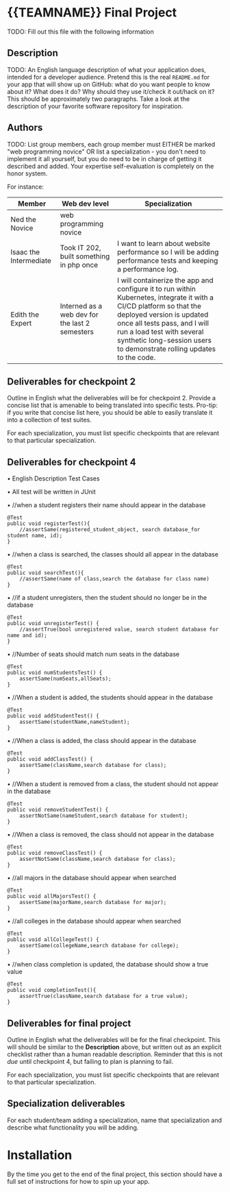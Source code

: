 # {{TEAMNAME}} Final Project

TODO: Fill out this file with the following information


## Description

TODO: An English language description of what your application does, intended for a developer
audience. Pretend this is the real `README.md` for your app that will show up on GitHub: what do you
want people to know about it? What does it do? Why should they use it/check it out/hack on it? This
should be approximately two paragraphs. Take a look at the description of your favorite software
repository for inspiration.

## Authors

TODO: List group members, each group member must EITHER be marked "web programming novice" OR list a
specialization - you don't need to implement it all yourself, but you do need to be in charge of
getting it described and added. Your expertise self-evaluation is completely on the honor system.

For instance:

| Member | Web dev level | Specialization |
| --- | --- | --- |
| Ned the Novice | web programming novice | |
| Isaac the Intermediate | Took IT 202, built something in php once | I want to learn about website performance so I will be adding performance tests and keeping a performance log. |
| Edith the Expert | Interned as a web dev for the last 2 semesters | I will containerize the app and configure it to run within Kubernetes, integrate it with a CI/CD platform so that the deployed version is updated once all tests pass, and I will run a load test with several synthetic long-session users to demonstrate rolling updates to the code. |

## Deliverables for checkpoint 2

Outline in English what the deliverables will be for checkpoint 2. Provide a concise list that is
amenable to being translated into specific tests. Pro-tip: if you write that concise list here, you
should be able to easily translate it into a collection of test suites.

For each specialization, you must list specific checkpoints that are relevant to that particular specialization.

## Deliverables for checkpoint 4
•	English Description Test Cases

•	All test will be written in JUnit

•	//when a student registers their name should appear in the database

	@Test
	public void registerTest(){
		//assertSame(registered_student_object, search database_for student name, id);
	}
	
•	//when a class is searched, the classes should all appear in the database

	@Test
	public void searchTest(){
		//assertSame(name of class,search the database for class name)
	}
	
•	//if a student unregisters, then the student should no longer be in the database

	@Test
	public void unregisterTest() {
		//assertTrue(bool unregistered value, search student database for name and id);
	}
	
•	//Number of seats should match num seats in the database

	@Test
	public void numStudentsTest() {
		assertSame(numSeats,allSeats);
	}
	
•	//When a student is added, the students should appear in the database

	@Test
	public void addStudentTest() {
		assertSame(studentName,nameStudent);
	}
	
•	//When a class is added, the class should appear in the database

	@Test
	public void addClassTest() {
		assertSame(className,search database for class);
	}
	
•	//When a student is removed from a class, the student should not appear in the database

	@Test
	public void removeStudentTest() {
		assertNotSame(nameStudent,search database for student);
	}
	
•	//When a class is removed, the class should not appear in the database

	@Test
	public void removeClassTest() {
		assertNotSame(className,search database for class);
	}
	
•	//all majors in the database should appear when searched

	@Test
	public void allMajorsTest() {
		assertSame(majorName,search database for major);
	}
	
•	//all colleges in the database should appear when searched

	@Test
	public void allCollegeTest() {
		assertSame(collegeName,search database for college);
	}
	
•	//when class completion is updated, the database should show a true value

	@Test
	public void completionTest(){
		assertTrue(className,search database for a true value);
	}


## Deliverables for final project

Outline in English what the deliverables will be for the final checkpoint. This will should be
similar to the **Description** above, but written out as an explicit checklist rather than a human
readable description. Reminder that this is not *due* until checkpoint 4, but failing to plan is
planning to fail.

For each specialization, you must list specific checkpoints that are relevant to that particular specialization.

## Specialization deliverables

For each student/team adding a specialization, name that specialization and describe what
functionality you will be adding.

# Installation

By the time you get to the end of the final project, this section should have a full set of
instructions for how to spin up your app.
